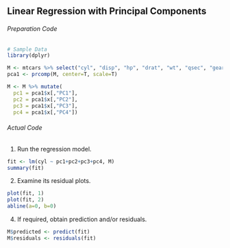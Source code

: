 ## Linear Regression with Principal Components
###### Preparation Code
```r
# Sample Data
library(dplyr)

M <- mtcars %>% select("cyl", "disp", "hp", "drat", "wt", "qsec", "gear", "carb")
pca1 <- prcomp(M, center=T, scale=T)

M <- M %>% mutate(
  pc1 = pca1$x[,"PC1"],
  pc2 = pca1$x[,"PC2"],
  pc3 = pca1$x[,"PC3"],
  pc4 = pca1$x[,"PC4"])
```
###### Actual Code
1. Run the regression model.
```r
fit <- lm(cyl ~ pc1+pc2+pc3+pc4, M)
summary(fit)
```
2. Examine its residual plots.
```r
plot(fit, 1)
plot(fit, 2)
abline(a=0, b=0)
```
4. If required, obtain prediction and/or residuals.
```r
M$predicted <- predict(fit)
M$residuals <- residuals(fit)
```
